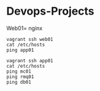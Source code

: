 # Devops-Projects

Web01= nginx

```
vagrant ssh web01
cat /etc/hosts
ping app01
```

```
vagrant ssh app01
cat /etc/hosts
ping mc01
ping rmq01
ping db01
```
